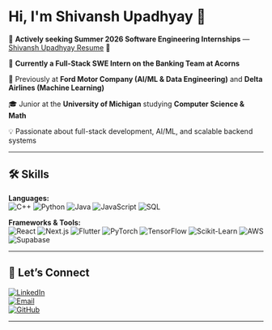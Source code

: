# Hi, I'm Shivansh Upadhyay 👋  

💼 **Actively seeking Summer 2026 Software Engineering Internships** — [Shivansh Upadhyay Resume](https://drive.google.com/file/d/1-xlitnjJv4u0S2_ErvxTj-ufbc89L21s/view?usp=sharing) 📄   

🚀 **Currently a Full-Stack SWE Intern on the Banking Team at Acorns**  

🏢 Previously at **Ford Motor Company (AI/ML & Data Engineering)** and **Delta Airlines (Machine Learning)**  

🎓 Junior at the **University of Michigan** studying **Computer Science & Math**  

💡 Passionate about full-stack development, AI/ML, and scalable backend systems  

---

## 🛠 Skills  

**Languages:**  
![C++](https://img.shields.io/badge/-C++-00599C?logo=cplusplus&logoColor=white)  ![Python](https://img.shields.io/badge/-Python-3776AB?logo=python&logoColor=white)  ![Java](https://img.shields.io/badge/-Java-007396?logo=java&logoColor=white)  ![JavaScript](https://img.shields.io/badge/-JavaScript-F7DF1E?logo=javascript&logoColor=black)  ![SQL](https://img.shields.io/badge/-SQL-4479A1?logo=postgresql&logoColor=white)  

**Frameworks & Tools:**  
![React](https://img.shields.io/badge/-React-61DAFB?logo=react&logoColor=black)  ![Next.js](https://img.shields.io/badge/-Next.js-000000?logo=nextdotjs&logoColor=white)  ![Flutter](https://img.shields.io/badge/-Flutter-02569B?logo=flutter&logoColor=white)  ![PyTorch](https://img.shields.io/badge/-PyTorch-EE4C2C?logo=pytorch&logoColor=white)  ![TensorFlow](https://img.shields.io/badge/-TensorFlow-FF6F00?logo=tensorflow&logoColor=white)  ![Scikit-Learn](https://img.shields.io/badge/-ScikitLearn-F7931E?logo=scikitlearn&logoColor=white)  ![AWS](https://img.shields.io/badge/-AWS-232F3E?logo=amazonaws&logoColor=white)  ![Supabase](https://img.shields.io/badge/-Supabase-3ECF8E?logo=supabase&logoColor=white)     

---

## 🔗 Let’s Connect  

[![LinkedIn](https://img.shields.io/badge/LinkedIn-blue?logo=linkedin&logoColor=white)](https://www.linkedin.com/in/shivansh-upadhyay-/)  
[![Email](https://img.shields.io/badge/Email-D14836?logo=gmail&logoColor=white)](mailto:shivupad@umich.edu)  
[![GitHub](https://img.shields.io/badge/GitHub-black?logo=github&logoColor=white)](https://github.com/shivanshnu)  

---
